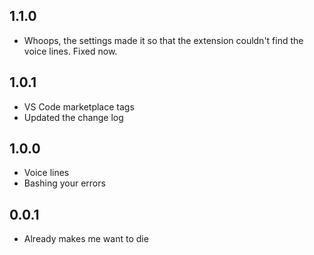 ## 1.1.0

* Whoops, the settings made it so that the extension couldn't find the voice
  lines. Fixed now.

## 1.0.1

* VS Code marketplace tags
* Updated the change log

## 1.0.0

* Voice lines
* Bashing your errors

## 0.0.1

* Already makes me want to die